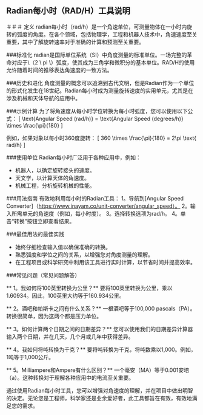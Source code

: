 ## Radian每小时（RAD/H）工具说明

＃＃＃ 定义
radian每小时（rad/h）是一个角速单位，可测量物体在一小时内旋转的弧度的角度。在各个领域，包括物理学，工程和机器人技术中，角速速度至关重要，其中了解旋转速率对于准确的计算和预测至关重要。

###标准化
radian是国际单位系统（SI）中角度测量的标准单位。一场完整的革命对应于\（2 \ pi \）弧度，使其成为三角学和微积分的基本单位。RAD/H的使用允许随着时间的推移表达角速度的一致方法。

###历史和进化
角度测量的概念可以追溯到古代文明，但是Radian作为一个单位的形式化发生在18世纪。Radian每小时成为测量旋转速度的实用单元，尤其是在涉及机械和天体导航的应用中。

###示例计算
为了将角速度从每小时学位转换为每小时弧度，您可以使用以下公式：
\[ \text{Angular Speed (rad/h)} = \text{Angular Speed (degrees/h)} \times \frac{\pi}{180} \]

例如，如果对象以每小时360度旋转：
\[ 360 \times \frac{\pi}{180} = 2\pi \text{ rad/h} \]

###使用单位
Radian每小时广泛用于各种应用中，例如：
- 机器人，以确定旋转接头的速度。
- 天文学，以计算天体的角速度。
- 机械工程，分析旋转机械的性能。

###用法指南
有效地利用每小时的Radian工具：
1。导航到[Angular Speed Converter]（https://www.inayam.co/unit-converter/angular_speed）。
2。输入所需单元的角速度（例如，每小时度）。
3。选择转换选项为rad/h。
4。单击“转换”按钮立即查看结果。

###最佳用法的最佳实践
- 始终仔细检查输入值以确保准确的转换。
- 熟悉弧度和学位之间的关系，以增强您对角度测量的理解。
- 在工程项目或科学研究中利用该工具进行实时计算，以节省时间并提高效率。

###常见问题（常见问题解答）

** 1。我如何将100英里转换为公里？**
要将100英里转换为公里，乘以1.60934。因此，100英里大约等于160.934公里。

** 2。酒吧和帕斯卡之间有什么关系？**
一根酒吧等于100,000 pascals（PA）。转换很简单，因为这两个都是压力单位。

** 3。如何计算两个日期之间的日期差异？**
您可以使用我们的日期差异计算器输入两个日期，并在几天，几个月或几年中获得差异。

** 4。我如何将吨转换为千克？**
要将吨转换为千克，将吨数乘以1,000。例如，1吨等于1,000公斤。

** 5。Milliampere和Ampere有什么区别？**
一个毫安（MA）等于0.001安培（a）。这种转换对于理解各种应用中的电流至关重要。

通过使用Radian每小时工具，您可以增强对角速度的理解，并在项目中做出明智的决定。无论您是工程师，科学家还是业余爱好者，此工具都旨在有效，有效地满足您的需求。